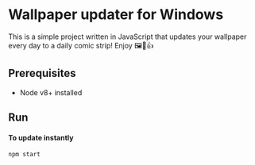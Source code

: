 # Wallpaper updater for Windows

This is a simple project written in JavaScript that updates your wallpaper every day to a daily comic strip! Enjoy 🖼🎁👍

## Prerequisites

-  Node v8+ installed

## Run

#### To update instantly

`npm start`

